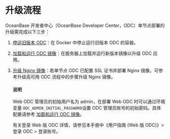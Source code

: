 升级流程 
=========================



OceanBase 开发者中心（OceanBase Developer Center，ODC）单节点部署的升级需完成以下三步：

1. [停运旧版本 ODC](../3.upgrade-single-node-odc/2.stop-the-old-odc-version.md)：在 Docker 中停止运行旧版本 ODC 的容器。

   

2. [加载和运行 ODC 镜像](../3.upgrade-single-node-odc/3.upgrade-guide-load-and-run-single-odc-images.md)：在服务器上加载并运行新版本镜像以升级 ODC 应用。

   

3. [升级 Nginx 镜像](../4.upgrade-high-availability-odc/4.upgrade-nginx-image.md)：若单节点 ODC 已配置 SSL 证书并部署 Nginx 镜像，可参考升级高可用 ODC 流程中的步骤升级 Nginx 镜像。

   <main id="notice" type='explain'>
    <h4>说明</h4>
    <p>Web ODC 管理员的初始用户名为 admin，在部署 Web ODC 时可以通过环境变量 <code>ODC_ADMIN_INITIAL_PASSWORD</code>设置 ODC 管理员账号的初始密码。具体配置请参考 <a href="../3.upgrade-single-node-odc/3.upgrade-guide-load-and-run-single-odc-images.md">加载和运行 ODC 镜像</a>。</p>
   </main>

   有关登录 Web 版 ODC 详情，请参见本手册中《用户指南 (Web 版 ODC)》> 登录 ODC > 登录账号。
     
   

   
   








